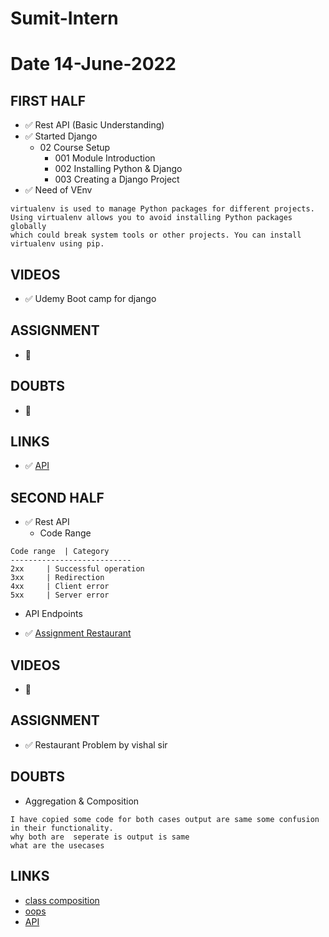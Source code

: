 # Sumit-Intern

# Date 14-June-2022


## FIRST HALF

- ✅ Rest API (Basic Understanding)
- ✅ Started Django
    - 02 Course Setup
        - 001 Module Introduction
        - 002 Installing Python & Django
        - 003 Creating a Django Project
- ✅ Need of VEnv
```
virtualenv is used to manage Python packages for different projects. 
Using virtualenv allows you to avoid installing Python packages globally 
which could break system tools or other projects. You can install virtualenv using pip.

```
## VIDEOS
- ✅ Udemy Boot camp for django

## ASSIGNMENT
- 🚫

## DOUBTS
- 🚫

## LINKS 
- ✅ [API](https://realpython.com/api-integration-in-python/)


## SECOND HALF 
- ✅ Rest API
	- Code Range
```
Code range	| Category
---------------------------
2xx		| Successful operation
3xx		| Redirection
4xx		| Client error
5xx		| Server error
```

- API Endpoints

- ✅ [Assignment Restaurant](https://github.com/sp18-interns/sumit_projects)
## VIDEOS
- 🚫

## ASSIGNMENT
- ✅ Restaurant Problem by vishal sir

## DOUBTS
- Aggregation & Composition
```
I have copied some code for both cases output are same some confusion in their functionality.
why both are  seperate is output is same 
what are the usecases 
```

## LINKS
- [class composition](https://faun.pub/association-aggregation-composition-python-ec9947832cbd)
- [oops](https://www.cs.rpi.edu/~sibel/csci1100/fall2017/lecture_notes/lec18_classes1.html)
- [API](https://realpython.com/api-integration-in-python/)
